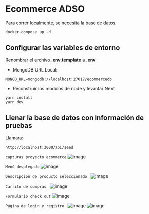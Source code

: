 # Ecommerce ADSO

Para correr localmente, se necesita la base de datos.

```
docker-compose up -d
```

## Configurar las variables de entorno

Renombrar el archivo **.env.template** a **.env**

- MongoDB URL Local:

```
MONGO_URL=mongodb://localhost:27017/ecommercedb
```

- Reconstruir los módulos de node y levantar Next

```
yarn install
yarn dev
```

## Llenar la base de datos con información de pruebas

Llamara:

```
http://localhost:3000/api/seed
```

```capturas proyecto ecommerce```
![image](https://github.com/Briandavidmorales/proyectoEcommerceADSO/assets/129317816/5799d4f2-f9a4-41dc-aaf7-6349ceaea954)

```Menú desplegado```
![image](https://github.com/Briandavidmorales/proyectoEcommerceADSO/assets/129317816/3b8a99b2-0bda-413a-8587-af0bf10e3ef3)

```Descripción de producto seleccionado ```
![image](https://github.com/Briandavidmorales/proyectoEcommerceADSO/assets/129317816/96a537e3-edbc-4a36-9533-54900309e85e)

```Carrito de compras ```
![image](https://github.com/Briandavidmorales/proyectoEcommerceADSO/assets/129317816/c92425f6-e2d1-411c-a977-7cd8546aa1eb)

```Formulario check out```
![image](https://github.com/Briandavidmorales/proyectoEcommerceADSO/assets/129317816/91f178a9-27e1-437a-bcf3-765d4f9d94d4)

```Página de login y registro ```
![image](https://github.com/Briandavidmorales/proyectoEcommerceADSO/assets/129317816/411a8e61-b347-465e-a8e1-8b69a8d9e12e)
![image](https://github.com/Briandavidmorales/proyectoEcommerceADSO/assets/129317816/394e92f7-f463-4f0e-8a5f-52218f3d1940)

